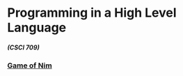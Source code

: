 # Programming in a High Level Language
##### (CSCI 709)

### [Game of Nim](https://github.com/hunter-teacher-cert/cohort-3-summer-work-qvzou/tree/master/programming/1)
